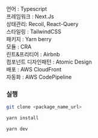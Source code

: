 언어 : Typescript  
프레임워크 : Next.Js  
상태관리: Recoil, React-Query  
스타일링 : TailwindCSS  
패키지 : Yarn berry  
모듈 : CRA  
린트&프리티어 : Airbnb  
컴포넌트 디자인패턴 : Atomic Design  
배포 : AWS CloudFront  
자동화 : AWS CodePipeline  

### 실행

```bash
git clone <package_name_url>
```

```bash
yarn install
```

```bash
yarn dev
```